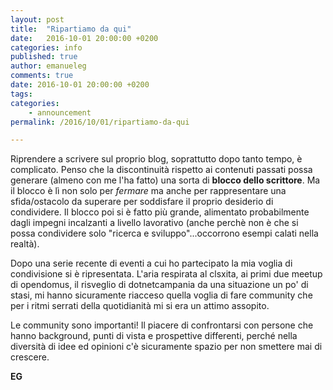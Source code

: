 ```yaml
---
layout: post
title:  "Ripartiamo da qui"
date:   2016-10-01 20:00:00 +0200
categories: info
published: true
author: emanueleg
comments: true
date: 2016-10-01 20:00:00 +0200
tags:
categories:
    - announcement
permalink: /2016/10/01/ripartiamo-da-qui

---
```


Riprendere a scrivere sul proprio blog, soprattutto dopo tanto tempo, è complicato. Penso che la discontinuità rispetto ai contenuti passati possa generare (almeno con me l'ha fatto) una sorta di **blocco dello scrittore**. Ma il blocco è lì non solo per *fermare* ma anche per rappresentare una sfida/ostacolo da superare per soddisfare il proprio desiderio di condividere. Il blocco poi si è fatto più grande, alimentato probabilmente dagli impegni incalzanti a livello lavorativo (anche perchè non è che si possa condividere solo "ricerca e sviluppo"...occorrono esempi calati nella realtà). 

Dopo una serie recente di eventi a cui ho partecipato la mia voglia di condivisione si è ripresentata. L'aria respirata al clsxita, ai primi due meetup di opendomus, il risveglio di dotnetcampania da una situazione un po' di stasi, mi hanno sicuramente riacceso quella voglia di fare community che per i ritmi serrati della quotidianità mi si era un attimo assopito.

Le community sono importanti! Il piacere di confrontarsi con persone che hanno background, punti di vista e prospettive differenti, perché nella diversità di idee ed opinioni c'è sicuramente spazio per non smettere mai di crescere.

**EG**
